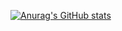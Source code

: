 [![Anurag's GitHub stats](https://github-readme-stats.vercel.app/api?username=cloudboyd&show_icons=true)](https://github.com/anuraghazra/github-readme-stats)

